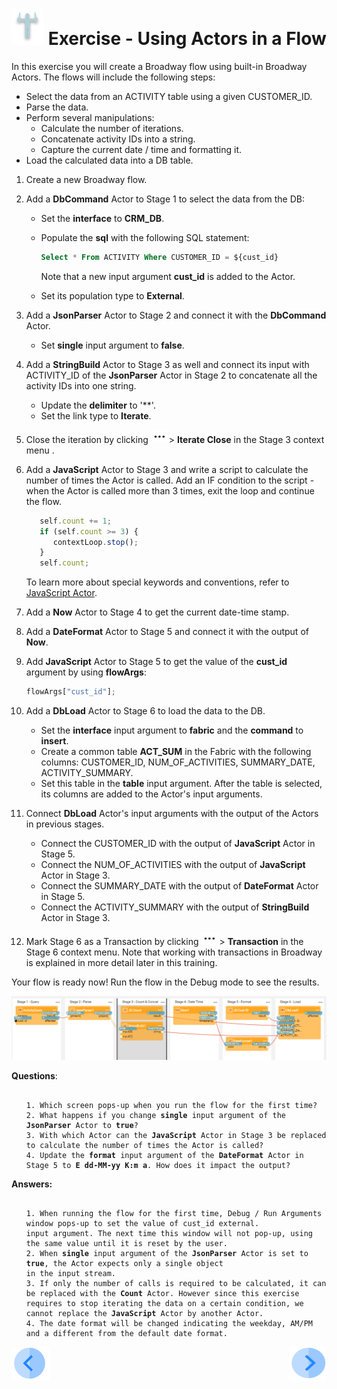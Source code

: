 # ![](/academy/images/Exercise.png) Exercise - Using Actors in a Flow

In this exercise you will create a Broadway flow using built-in Broadway Actors. 
The flows will include the following steps:

* Select the data from an ACTIVITY table using a given CUSTOMER_ID.
* Parse the data.
* Perform several manipulations:
  * Calculate the number of iterations.
  * Concatenate activity IDs into a string.
  * Capture the current date / time and formatting it.
* Load the calculated data into a DB table.



1. Create a new Broadway flow.

2. Add a **DbCommand** Actor to Stage 1 to select the data from the DB:

   * Set the **interface** to **CRM_DB**.

   * Populate the **sql** with the following SQL statement:

     ~~~sql
     Select * From ACTIVITY Where CUSTOMER_ID = ${cust_id}
     ~~~
   
     Note that a new input argument **cust_id** is added to the Actor.
   
   * Set its population type to **External**.

3. Add a **JsonParser** Actor to Stage 2 and connect it with the **DbCommand** Actor.

   * Set **single** input argument to **false**.

4. Add a **StringBuild** Actor to Stage 3 as well and connect its input with ACTIVITY_ID of the  **JsonParser** Actor in Stage 2 to concatenate all the activity IDs into one string. 

   * Update the **delimiter** to '**'. 
   * Set the link type to **Iterate**. 

5. Close the iteration by clicking ![dots](images/three_dots_icon.png)> **Iterate Close** in the Stage 3 context menu . 

6. Add a **JavaScript** Actor to Stage 3 and write a script to calculate the number of times the Actor is called. Add an IF condition to the script - when the Actor is called more than 3 times, exit the loop and continue the flow.

   ~~~javascript
      self.count += 1;
      if (self.count >= 3) {
         contextLoop.stop();
      }
      self.count;
   ~~~

   To learn more about special keywords and conventions, refer to [JavaScript Actor](/articles/19_Broadway/actors/01_javascript_actor.md).

7. Add a **Now** Actor to Stage 4 to get the current date-time stamp. 

8. Add a **DateFormat** Actor to Stage 5 and connect it with the output of **Now**.

9. Add  **JavaScript** Actor to Stage 5 to get the value of the **cust_id** argument by using **flowArgs**: 

   ~~~javascript
   flowArgs["cust_id"];
   ~~~

10. Add a **DbLoad** Actor to Stage 6 to load the data to the DB.

    * Set the **interface** input argument to **fabric** and the **command** to **insert**. 
    * Create a common table **ACT_SUM** in the Fabric with the following columns: CUSTOMER_ID, NUM_OF_ACTIVITIES, SUMMARY_DATE, ACTIVITY_SUMMARY. 
    * Set this table in the **table** input argument. After the table is selected, its columns are added to the Actor's input arguments.

11. Connect **DbLoad** Actor's input arguments with the output of the Actors in previous stages.

    * Connect the CUSTOMER_ID with the output of **JavaScript** Actor in Stage 5.
    * Connect the NUM_OF_ACTIVITIES with the output of **JavaScript** Actor in Stage 3.
    * Connect the SUMMARY_DATE with the output of **DateFormat** Actor in Stage 5.
    * Connect the ACTIVITY_SUMMARY with the output of **StringBuild** Actor in Stage 3.

12. Mark Stage 6 as a Transaction by clicking ![dots](images/three_dots_icon.png)> **Transaction** in the Stage 6 context menu. Note that working with transactions in Broadway is explained in more detail later in this training.

Your flow is ready now! Run the flow in the Debug mode to see the results. 

![image](images/10_flow.PNG)

**Questions**:

<ul>
<pre><code>
1. Which screen pops-up when you run the flow for the first time?
2. What happens if you change <strong>single</strong> input argument of the <strong>JsonParser</strong> Actor to <strong>true</strong>?
3. With which Actor can the <strong>JavaScript</strong> Actor in Stage 3 be replaced to calculate the number of times the Actor is called?
4. Update the <strong>format</strong> input argument of the <strong>DateFormat</strong> Actor in Stage 5 to <strong>E dd-MM-yy K:m a</strong>. How does it impact the output?
</code></pre>
</ul>



**Answers:**

<ul>
<pre><code>
1. When running the flow for the first time, Debug / Run Arguments window pops-up to set the value of cust_id external. 
input argument. The next time this window will not pop-up, using the same value until it is reset by the user.
2. When <strong>single</strong> input argument of the <strong>JsonParser</strong> Actor is set to <strong>true</strong>, the Actor expects only a single object 
in the input stream.
3. If only the number of calls is required to be calculated, it can be replaced with the <strong>Count</strong> Actor. However since this exercise requires to stop iterating the data on a certain condition, we cannot replace the <strong>JavaScript</strong> Actor by another Actor. 
4. The date format will be changed indicating the weekday, AM/PM and a different from the default date format.
</code></pre>
</ul>



[![Previous](/articles/images/Previous.png)](09a_frequently_used_actor_types_example.md)[<img align="right" width="60" height="54" src="/articles/images/Next.png">](11_integration_with_fabric_studio.md)